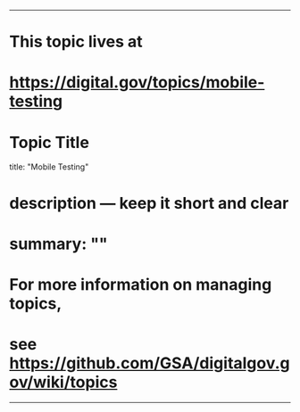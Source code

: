 
---
# This topic lives at
# https://digital.gov/topics/mobile-testing

# Topic Title
title: "Mobile Testing"

# description — keep it short and clear
# summary: ""


# For more information on managing topics,
# see https://github.com/GSA/digitalgov.gov/wiki/topics
---